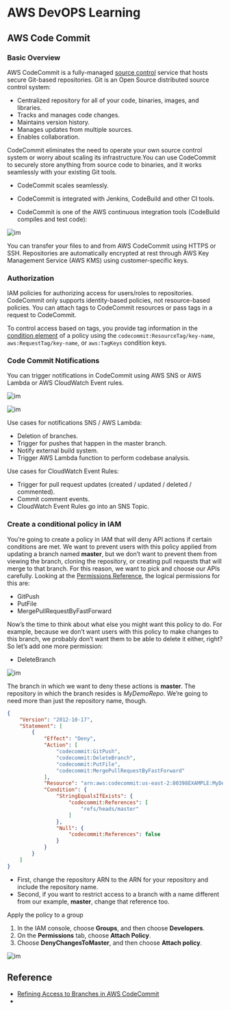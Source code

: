 # AWS DevOPS Learning

## AWS Code Commit

### Basic Overview

AWS CodeCommit is a fully-managed [source control](https://aws.amazon.com/devops/source-control/) service that hosts secure Git-based repositories. Git is an Open Source distributed source control system:

- Centralized repository for all of your code, binaries, images, and libraries.
- Tracks and manages code changes.
- Maintains version history.
- Manages updates from multiple sources.
- Enables collaboration.

CodeCommit eliminates the need to operate your own source control system or worry about scaling its infrastructure.You can use CodeCommit to securely store anything from source code to binaries, and it works seamlessly with your existing Git tools.

- CodeCommit scales seamlessly.

- CodeCommit is integrated with Jenkins, CodeBuild and other CI tools.

- CodeCommit is one of the AWS continuous integration tools (CodeBuild compiles and test code):

![im](https://cdn-digicloud.pressidium.com/wp-content/uploads/2020/04/AWS-CodeCommit-and-CodeBuild-CI-1024x488.jpg)

You can transfer your files to and from AWS CodeCommit using HTTPS or SSH. Repositories are automatically encrypted at rest through AWS Key Management Service (AWS KMS) using customer-specific keys.

### Authorization

IAM policies for authorizing access for users/roles to repositories. CodeCommit only supports identity-based policies, not resource-based policies. You can attach tags to CodeCommit resources or pass tags in a request to CodeCommit.

To control access based on tags, you provide tag information in the [condition element](https://docs.aws.amazon.com/IAM/latest/UserGuide/reference_policies_elements_condition.html) of a policy using the `codecommit:ResourceTag/key-name`, `aws:RequestTag/key-name`, or `aws:TagKeys` condition keys.

### Code Commit Notifications

You can trigger notifications in CodeCommit using AWS SNS or AWS Lambda or AWS CloudWatch Event rules.

![im](https://d2908q01vomqb2.cloudfront.net/7719a1c782a1ba91c031a682a0a2f8658209adbf/2020/01/17/p1.jpg)



![im](https://docs.aws.amazon.com/prescriptive-guidance/latest/patterns/images/pattern-img/7e1e7980-896b-46bf-aa4f-21276dc782fc/images/46f3d306-109d-4aa2-b5a8-6e52c3e459a1.png)



Use cases for notifications SNS / AWS Lambda:

- Deletion of branches.
- Trigger for pushes that happen in the master branch.
- Notify external build system.
- Trigger AWS Lambda function to perform codebase analysis.

Use cases for CloudWatch Event Rules:

- Trigger for pull request updates (created / updated / deleted / commented).
- Commit comment events.
- CloudWatch Event Rules go into an SNS Topic.

### Create a conditional policy in IAM

You’re going to create a policy in IAM that will deny API actions if  certain conditions are met. We want to prevent users with this policy  applied from updating a branch named **master**, but we  don’t want to prevent them from viewing the branch, cloning the  repository, or creating pull requests that will merge to that branch.  For this reason, we want to pick and choose our APIs carefully. Looking  at the [Permissions Reference](https://docs.aws.amazon.com/codecommit/latest/userguide/auth-and-access-control-permissions-reference.html), the logical permissions for this are:

- GitPush
- PutFile
- MergePullRequestByFastForward

Now’s the time to think about what else you might want this  policy to do. For example, because we don’t want users with this policy  to make changes to this branch, we probably don’t want them to be able  to delete it either, right? So let’s add one more permission:

- DeleteBranch

![im](https://d2908q01vomqb2.cloudfront.net/7719a1c782a1ba91c031a682a0a2f8658209adbf/2018/05/04/branch-policy1.png)

The branch in which we want to deny these actions is **master**. The repository in which the branch resides is *MyDemoRepo*. We’re going to need more than just the repository name, though. 

```json
{
    "Version": "2012-10-17",
    "Statement": [
        {
            "Effect": "Deny",
            "Action": [
                "codecommit:GitPush",
                "codecommit:DeleteBranch",
                "codecommit:PutFile",
                "codecommit:MergePullRequestByFastForward"
            ],
            "Resource": "arn:aws:codecommit:us-east-2:80398EXAMPLE:MyDemoRepo",
            "Condition": {
                "StringEqualsIfExists": {
                    "codecommit:References": [
                        "refs/heads/master"   
                    ]
                },
                "Null": {
                    "codecommit:References": false
                }
            }
        }
    ]
}
```

- First, change the repository ARN to the ARN for your repository and include the repository name. 
- Second, if you want to restrict access to a branch with a name different from our example, **master**, change that reference too.

Apply the policy to a group

1. In the IAM console, choose **Groups**, and then choose **Developers**.
2. On the **Permissions** tab, choose **Attach Policy**.
3. Choose **DenyChangesToMaster**, and then choose **Attach policy**.

![im](https://d2908q01vomqb2.cloudfront.net/7719a1c782a1ba91c031a682a0a2f8658209adbf/2018/05/04/branch-policy2.png)



## Reference

- [Refining Access to Branches in AWS CodeCommit](https://aws.amazon.com/blogs/devops/refining-access-to-branches-in-aws-codecommit/)
- 